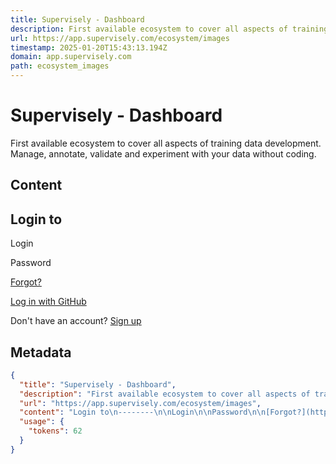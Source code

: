 ```yaml
---
title: Supervisely - Dashboard
description: First available ecosystem to cover all aspects of training data development. Manage, annotate, validate and experiment with your data without coding.
url: https://app.supervisely.com/ecosystem/images
timestamp: 2025-01-20T15:43:13.194Z
domain: app.supervisely.com
path: ecosystem_images
---
```


# Supervisely - Dashboard


First available ecosystem to cover all aspects of training data development. Manage, annotate, validate and experiment with your data without coding.


## Content

Login to
--------

Login

Password

[Forgot?](https://app.supervisely.com/reset-password)

[Log in with GitHub](https://app.supervisely.com/api/account/auth/github)

Don't have an account? [Sign up](https://app.supervisely.com/signup)

## Metadata

```json
{
  "title": "Supervisely - Dashboard",
  "description": "First available ecosystem to cover all aspects of training data development. Manage, annotate, validate and experiment with your data without coding.",
  "url": "https://app.supervisely.com/ecosystem/images",
  "content": "Login to\n--------\n\nLogin\n\nPassword\n\n[Forgot?](https://app.supervisely.com/reset-password)\n\n[Log in with GitHub](https://app.supervisely.com/api/account/auth/github)\n\nDon't have an account? [Sign up](https://app.supervisely.com/signup)",
  "usage": {
    "tokens": 62
  }
}
```
